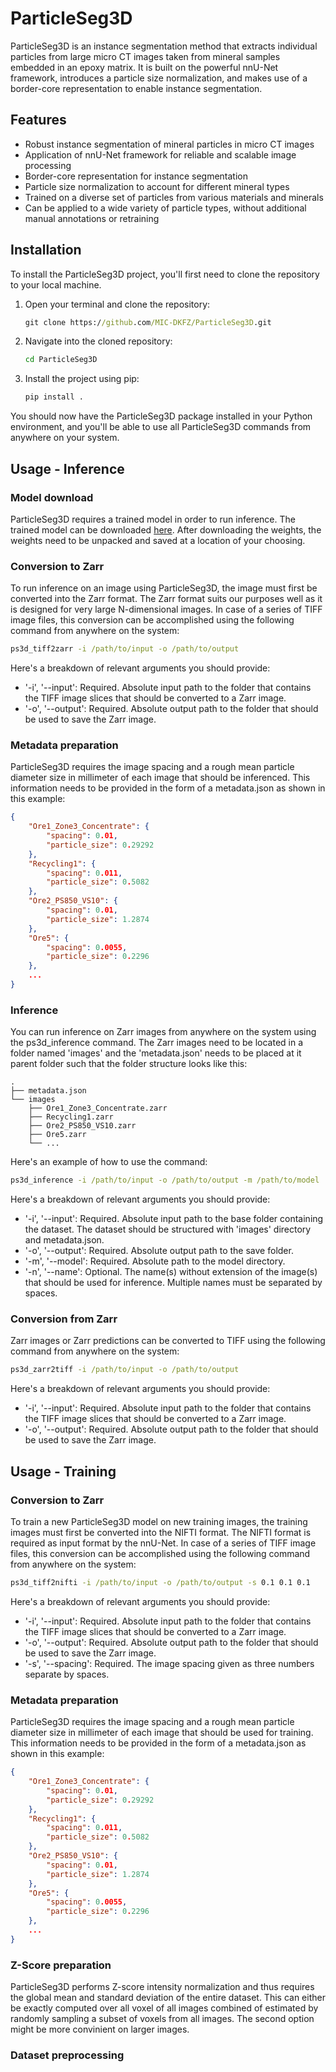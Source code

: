 # ParticleSeg3D
ParticleSeg3D is an instance segmentation method that extracts individual particles from large micro CT images taken from mineral samples embedded in an epoxy matrix. It is built on the powerful nnU-Net framework, introduces a particle size normalization, and makes use of a border-core representation to enable instance segmentation.

## Features
- Robust instance segmentation of mineral particles in micro CT images
- Application of nnU-Net framework for reliable and scalable image processing
- Border-core representation for instance segmentation
- Particle size normalization to account for different mineral types
- Trained on a diverse set of particles from various materials and minerals
- Can be applied to a wide variety of particle types, without additional manual annotations or retraining

## Installation
To install the ParticleSeg3D project, you'll first need to clone the repository to your local machine.

1. Open your terminal and clone the repository:
    ```cmd
    git clone https://github.com/MIC-DKFZ/ParticleSeg3D.git
    ```
2. Navigate into the cloned repository:
    ```cmd
    cd ParticleSeg3D
    ```
3. Install the project using pip:
    ```cmd
    pip install .
    ```
You should now have the ParticleSeg3D package installed in your Python environment, and you'll be able to use all ParticleSeg3D commands from anywhere on your system.

## Usage - Inference

### Model download
ParticleSeg3D requires a trained model in order to run inference. The trained model can be downloaded [here](https://syncandshare.desy.de/index.php/s/id9D9pkATrFw65s). After downloading the weights, the weights need to be unpacked and saved at a location of your choosing.

### Conversion to Zarr
To run inference on an image using ParticleSeg3D, the image must first be converted into the Zarr format. The Zarr format suits our purposes well as it is designed for very large N-dimensional images. In case of a series of TIFF image files, this conversion can be accomplished using the following command from anywhere on the system:
```cmd
ps3d_tiff2zarr -i /path/to/input -o /path/to/output
```

Here's a breakdown of relevant arguments you should provide:
- '-i', '--input': Required. Absolute input path to the folder that contains the TIFF image slices that should be converted to a Zarr image.
- '-o', '--output': Required. Absolute output path to the folder that should be used to save the Zarr image.

### Metadata preparation
ParticleSeg3D requires the image spacing and a rough mean particle diameter size in millimeter of each image that should be inferenced. 
This information needs to be provided in the form of a metadata.json as shown in this example:
```json
{
    "Ore1_Zone3_Concentrate": {
        "spacing": 0.01,
        "particle_size": 0.29292
    },
    "Recycling1": {
        "spacing": 0.011,
        "particle_size": 0.5082
    },
    "Ore2_PS850_VS10": {
        "spacing": 0.01,
        "particle_size": 1.2874
    },
    "Ore5": {
        "spacing": 0.0055,
        "particle_size": 0.2296
    },
    ...
}
```


### Inference
You can run inference on Zarr images from anywhere on the system using the ps3d_inference command. The Zarr images need to be located in a folder named 'images' and the 'metadata.json' needs to be placed at it parent folder such that the folder structure looks like this:
```
.
├── metadata.json
└── images
    ├── Ore1_Zone3_Concentrate.zarr
    ├── Recycling1.zarr
    ├── Ore2_PS850_VS10.zarr
    ├── Ore5.zarr
    └── ...
```


Here's an example of how to use the command:
```cmd
ps3d_inference -i /path/to/input -o /path/to/output -m /path/to/model
```

Here's a breakdown of relevant arguments you should provide:

- '-i', '--input': Required. Absolute input path to the base folder containing the dataset. The dataset should be structured with 'images' directory and metadata.json.
- '-o', '--output': Required. Absolute output path to the save folder.
- '-m', '--model': Required. Absolute path to the model directory.
- '-n', '--name': Optional. The name(s) without extension of the image(s) that should be used for inference. Multiple names must be separated by spaces.

### Conversion from Zarr
Zarr images or Zarr predictions can be converted to TIFF  using the following command from anywhere on the system:
```cmd
ps3d_zarr2tiff -i /path/to/input -o /path/to/output
```

Here's a breakdown of relevant arguments you should provide:
- '-i', '--input': Required. Absolute input path to the folder that contains the TIFF image slices that should be converted to a Zarr image.
- '-o', '--output': Required. Absolute output path to the folder that should be used to save the Zarr image.


## Usage - Training

### Conversion to Zarr
To train a new ParticleSeg3D model on new training images, the training images must first be converted into the NIFTI format. The NIFTI format is required as input format by the nnU-Net. In case of a series of TIFF image files, this conversion can be accomplished using the following command from anywhere on the system:
```cmd
ps3d_tiff2nifti -i /path/to/input -o /path/to/output -s 0.1 0.1 0.1
```

Here's a breakdown of relevant arguments you should provide:
- '-i', '--input': Required. Absolute input path to the folder that contains the TIFF image slices that should be converted to a Zarr image.
- '-o', '--output': Required. Absolute output path to the folder that should be used to save the Zarr image.
- '-s', '--spacing': Required. The image spacing given as three numbers separate by spaces.

### Metadata preparation
ParticleSeg3D requires the image spacing and a rough mean particle diameter size in millimeter of each image that should be used for training. 
This information needs to be provided in the form of a metadata.json as shown in this example:
```json
{
    "Ore1_Zone3_Concentrate": {
        "spacing": 0.01,
        "particle_size": 0.29292
    },
    "Recycling1": {
        "spacing": 0.011,
        "particle_size": 0.5082
    },
    "Ore2_PS850_VS10": {
        "spacing": 0.01,
        "particle_size": 1.2874
    },
    "Ore5": {
        "spacing": 0.0055,
        "particle_size": 0.2296
    },
    ...
}
```

### Z-Score preparation
ParticleSeg3D performs Z-score intensity normalization and thus requires the global mean and standard deviation of the entire dataset. This can either be exactly computed over all voxel of all images combined of estimated by randomly sampling a subset of voxels from all images. The second option might be more convinient on larger images.

### Dataset preprocessing

